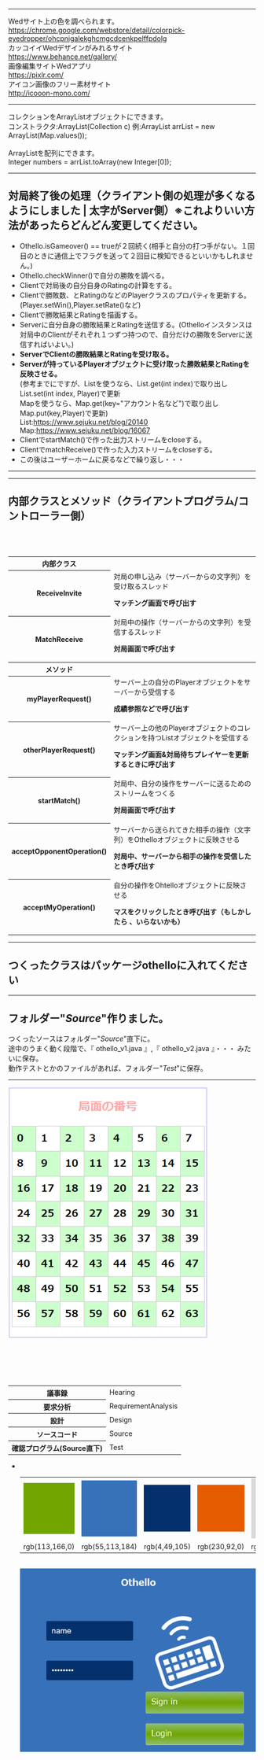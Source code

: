 
***

Wedサイト上の色を調べられます。<br>
https://chrome.google.com/webstore/detail/colorpick-eyedropper/ohcpnigalekghcmgcdcenkpelffpdolg
<br>
カッコイイWedデザインがみれるサイト<br>
https://www.behance.net/gallery/
<br>
画像編集サイトWedアプリ<br>
https://pixlr.com/
<br>
アイコン画像のフリー素材サイト<br>
http://icooon-mono.com/
<br>

***

コレクションをArrayListオブジェクトにできます。<br>
コンストラクタ:ArrayList(Collection c)
例:ArrayList arrList = new ArrayList(Map.values());
<br><br>
ArrayListを配列にできます。<br>
Integer numbers = arrList.toArray(new Integer[0]);<br>
***
## 対局終了後の処理（クライアント側の処理が多くなるようにしました | 太字がServer側）※これよりいい方法があったらどんどん変更してください。
- Othello.isGameover() == trueが２回続く(相手と自分の打つ手がない。１回目のときに通信上でフラグを送って２回目に検知できるといいかもしれません。)
- Othello.checkWinner()で自分の勝敗を調べる。
- Clientで対局後の自分自身のRatingの計算をする。
- Clientで勝敗数、とRatingのなどのPlayerクラスのプロパティを更新する。(Player.setWin(),Player.setRate()など)
- Clientで勝敗結果とRatingを描画する。
- Serverに自分自身の勝敗結果とRatingを送信する。(Othelloインスタンスは対局中のClientがそれぞれ１つずつ持つので、自分だけの勝敗をServerに送信すればいよい。)
- **ServerでClientの勝敗結果とRatingを受け取る。**
- **Serverが持っているPlayerオブジェクトに受け取った勝敗結果とRatingを反映させる。**<br>
(参考までにですが、Listを使うなら、List.get(int index)で取り出しList.set(int index, Player)で更新<br>
Mapを使うなら、Map.get(key="アカウント名など")で取り出しMap.put(key,Player)で更新)<br>
List:https://www.sejuku.net/blog/20140<br>
Map:https://www.sejuku.net/blog/16067<br>
- ClientでstartMatch()で作った出力ストリームをcloseする。
- ClientでmatchReceive()で作った入力ストリームをcloseする。
- この後はユーザーホームに戻るなどで繰り返し・・・
***

***
## 内部クラスとメソッド（クライアントプログラム/コントローラー側）
<table>
 <tr>
  <th>内部クラス</th>
 </tr>
 <tr>
  <th>ReceiveInvite</th><td>対局の申し込み（サーバーからの文字列）を受け取るスレッド<br>
  
  **マッチング画面で呼び出す**
  
  </td>
 </tr>
 <tr>
  <th>MatchReceive</th><td>対局中の操作（サーバーからの文字列）を受信するスレッド<br>
 
 **対局画面で呼び出す**
 
 </td>
 </tr>
 <tr>
  <th>メソッド<th>
 </tr>
　<br>
 <tr>
  <th>myPlayerRequest()</th><td>サーバー上の自分のPlayerオブジェクトをサーバーから受信する<br>
 
 **成績参照などで呼び出す**
 
 </td>
 </tr>
 <tr>
  <th>otherPlayerRequest()</th><td>サーバー上の他のPlayerオブジェクトのコレクションを持つListオブジェクトを受信する<br>
 
 **マッチング画面&対局待ちプレイヤーを更新するときに呼び出す**
 
 </td>
 </tr>
 <tr>
  <th>startMatch()</th><td>対局中、自分の操作をサーバーに送るためのストリームをつくる<br>
 
 **対局画面で呼び出す**
 
 </td>
 </tr>
 <tr>
  <th>acceptOpponentOperation()</th><td>サーバーから送られてきた相手の操作（文字列）をOthelloオブジェクトに反映させる<br>
 
 **対局中、サーバーから相手の操作を受信したとき呼び出す**
 
 </td>
 </tr>
 <tr>
  <th>acceptMyOperation()</th><td>自分の操作をOhtelloオブジェクトに反映させる<br>
 
 **マスをクリックしたとき呼び出す（もしかしたら
  、いらないかも）**</td>
 </tr>
</table>

***
## つくったクラスはパッケージothelloに入れてください<br>
***
## フォルダー"*Source*"作りました。<br>
つくったソースはフォルダー"*Source*"直下に。<br>
途中のうまく動く段階で、『 othello_v1.java 』,『 othello_v2.java 』・・・ みたいに保存。<br>
動作テストとかのファイルがあれば、フォルダー"*Test*"に保存。
***
<img src="./image/grids.png"><br>
  <table>
    <tr>
      <th>議事録</th>
      <td>Hearing</td>
    </tr>
    <tr>
      <th>要求分析</th>
      <td>RequirementAnalysis</td>
    </tr>
    <tr>
      <th>設計</th>
      <td>Design</td>
    </tr>
    <tr>
     <th>ソースコード</th>
     <td>Source</td>
    </tr>
    <tr>
     <th>確認プログラム(Source直下)</th>
     <td>Test</td>
  </tr>
  </table>

<ul>
  <li>
    <table>
      <tr>
        <td><img src="./image/71A600.png"></td>
        <td><img src="./image/3771BA.png"></td>
        <td><img src="./image/04316C.png"></td>
        <td><img src="./image/E65D00.png"></td>
        <td><img src="./image/DBDBDB.png"></td>
        <td><img src="./image/F8F8F8.png"></td>
      </tr>
      <tr>
        <td>rgb(113,166,0)</td>
        <td>rgb(55,113,184)</td>
        <td>rgb(4,49,105)</td>
        <td>rgb(230,92,0)</td>
        <td>rgb(217,217,217)</td>
        <td>rgb(247,247,247)</td>
      </tr>
    </table><br>
    <img src="./image/image_01.png">
  </li>
</ul>

